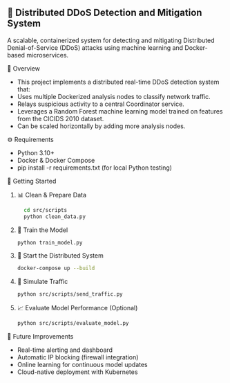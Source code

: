 ## 🚨 Distributed DDoS Detection and Mitigation System

A scalable, containerized system for detecting and mitigating Distributed Denial-of-Service (DDoS) attacks using machine learning and Docker-based microservices.

📜 Overview
 - This project implements a distributed real-time DDoS detection system that:
 - Uses multiple Dockerized analysis nodes to classify network traffic.
 - Relays suspicious activity to a central Coordinator service.
 - Leverages a Random Forest machine learning model trained on features from the CICIDS 2010 dataset.
 - Can be scaled horizontally by adding more analysis nodes.

⚙️ Requirements
 - Python 3.10+
 - Docker & Docker Compose
 - pip install -r requirements.txt (for local Python testing)

🚀 Getting Started
1. 📊 Clean & Prepare Data
    ```bash
      cd src/scripts
      python clean_data.py

2. 🧠 Train the Model
   ```bash
   python train_model.py

3. 🐳 Start the Distributed System
   ```bash
   docker-compose up --build

4. 📡 Simulate Traffic
   ```bash
   python src/scripts/send_traffic.py

5. 📈 Evaluate Model Performance (Optional)
   ```bash
   python src/scripts/evaluate_model.py


🧩 Future Improvements
 - Real-time alerting and dashboard
 - Automatic IP blocking (firewall integration)
 - Online learning for continuous model updates
 - Cloud-native deployment with Kubernetes

